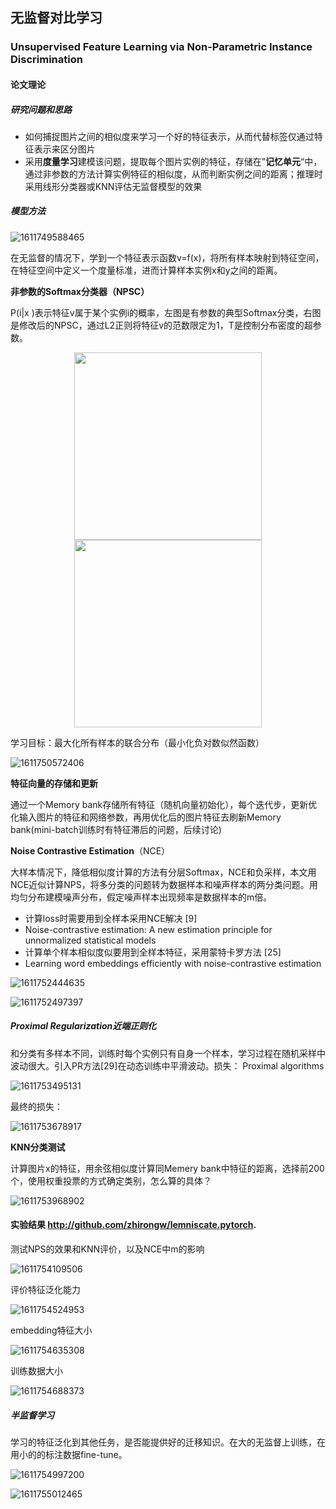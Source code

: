 ## 无监督对比学习

### Unsupervised Feature Learning via Non-Parametric Instance Discrimination

#### 论文理论

##### 研究问题和思路

* 如何捕捉图片之间的相似度来学习一个好的特征表示，从而代替标签仅通过特征表示来区分图片
* 采用**度量学习**建模该问题，提取每个图片实例的特征，存储在”**记忆单元**“中，通过非参数的方法计算实例特征的相似度，从而判断实例之间的距离；推理时采用线形分类器或KNN评估无监督模型的效果

##### 模型方法

![1611749588465](C:\Users\viruser.v-desktop\AppData\Roaming\Typora\typora-user-images\1611749588465.png)

在无监督的情况下，学到一个特征表示函数v=f(x)，将所有样本映射到特征空间，在特征空间中定义一个度量标准，进而计算样本实例x和y之间的距离。

**非参数的Softmax分类器（NPSC）**

P(i|x )表示特征v属于某个实例i的概率，左图是有参数的典型Softmax分类，右图是修改后的NPSC，通过L2正则将特征v的范数限定为1，T是控制分布密度的超参数。

<center class="half">
<img src="C:\Users\viruser.v-desktop\AppData\Roaming\Typora\typora-user-images\1611749933481.png" width="300"/>
<img src="C:\Users\viruser.v-desktop\AppData\Roaming\Typora\typora-user-images\1611749946374.png" width="300"/>
</center>

学习目标：最大化所有样本的联合分布（最小化负对数似然函数）

![1611750572406](C:\Users\viruser.v-desktop\AppData\Roaming\Typora\typora-user-images\1611750572406.png)

**特征向量的存储和更新**

通过一个Memory bank存储所有特征（随机向量初始化），每个迭代步，更新优化输入图片的特征和网络参数，再用优化后的图片特征去刷新Memory bank(mini-batch训练时有特征滞后的问题，后续讨论)

**Noise Contrastive Estimation**（NCE） 

大样本情况下，降低相似度计算的方法有分层Softmax，NCE和负采样，本文用NCE近似计算NPS，将多分类的问题转为数据样本和噪声样本的两分类问题。用均匀分布建模噪声分布，假定噪声样本出现频率是数据样本的m倍。

* 计算loss时需要用到全样本采用NCE解决 [9]
* Noise-contrastive estimation: A new estimation principle for unnormalized statistical models
* 计算单个样本相似度似要用到全样本特征，采用蒙特卡罗方法 [25] 
* Learning word embeddings efficiently with noise-contrastive estimation

![1611752444635](C:\Users\viruser.v-desktop\AppData\Roaming\Typora\typora-user-images\1611752444635.png)

![1611752497397](C:\Users\viruser.v-desktop\AppData\Roaming\Typora\typora-user-images\1611752497397.png)

##### Proximal Regularization近端正则化

和分类有多样本不同，训练时每个实例只有自身一个样本，学习过程在随机采样中波动很大。引入PR方法[29]在动态训练中平滑波动。损失： Proximal algorithms

![1611753495131](C:\Users\viruser.v-desktop\AppData\Roaming\Typora\typora-user-images\1611753495131.png)

最终的损失：

![1611753678917](C:\Users\viruser.v-desktop\AppData\Roaming\Typora\typora-user-images\1611753678917.png)

**KNN分类测试**

计算图片x的特征，用余弦相似度计算同Memery bank中特征的距离，选择前200个，使用权重投票的方式确定类别，怎么算的具体？

![1611753968902](C:\Users\viruser.v-desktop\AppData\Roaming\Typora\typora-user-images\1611753968902.png)

#### 实验结果  http://github.com/zhirongw/lemniscate.pytorch.

测试NPS的效果和KNN评价，以及NCE中m的影响

![1611754109506](C:\Users\viruser.v-desktop\AppData\Roaming\Typora\typora-user-images\1611754109506.png)

评价特征泛化能力

![1611754524953](C:\Users\viruser.v-desktop\AppData\Roaming\Typora\typora-user-images\1611754524953.png)

embedding特征大小

![1611754635308](C:\Users\viruser.v-desktop\AppData\Roaming\Typora\typora-user-images\1611754635308.png)

训练数据大小

![1611754688373](C:\Users\viruser.v-desktop\AppData\Roaming\Typora\typora-user-images\1611754688373.png)

##### 半监督学习

学习的特征泛化到其他任务，是否能提供好的迁移知识。在大的无监督上训练，在用小的的标注数据fine-tune。

![1611754997200](C:\Users\viruser.v-desktop\AppData\Roaming\Typora\typora-user-images\1611754997200.png)

![1611755012465](C:\Users\viruser.v-desktop\AppData\Roaming\Typora\typora-user-images\1611755012465.png)